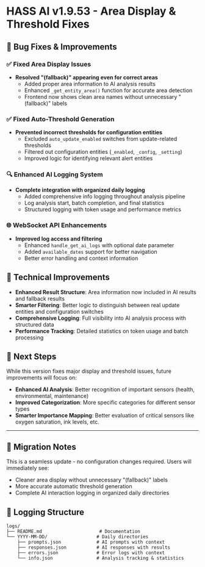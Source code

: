 # HASS AI v1.9.53 - Area Display & Threshold Fixes

## 🔧 Bug Fixes & Improvements

### ✅ **Fixed Area Display Issues**
- **Resolved "(fallback)" appearing even for correct areas**
  - Added proper area information to AI analysis results
  - Enhanced `_get_entity_area()` function for accurate area detection
  - Frontend now shows clean area names without unnecessary "(fallback)" labels

### ✅ **Fixed Auto-Threshold Generation**
- **Prevented incorrect thresholds for configuration entities**
  - Excluded `auto_update_enabled` switches from update-related thresholds
  - Filtered out configuration entities (`_enabled`, `_config`, `_setting`)
  - Improved logic for identifying relevant alert entities

### 🔍 **Enhanced AI Logging System**
- **Complete integration with organized daily logging**
  - Added comprehensive info logging throughout analysis pipeline
  - Log analysis start, batch completion, and final statistics
  - Structured logging with token usage and performance metrics

### 🌐 **WebSocket API Enhancements**
- **Improved log access and filtering**
  - Enhanced `handle_get_ai_logs` with optional date parameter
  - Added `available_dates` support for better navigation
  - Better error handling and context information

## 🚀 **Technical Improvements**

- **Enhanced Result Structure**: Area information now included in AI results and fallback results
- **Smarter Filtering**: Better logic to distinguish between real update entities and configuration switches
- **Comprehensive Logging**: Full visibility into AI analysis process with structured data
- **Performance Tracking**: Detailed statistics on token usage and batch processing

## 📝 **Next Steps**

While this version fixes major display and threshold issues, future improvements will focus on:
- **Enhanced AI Analysis**: Better recognition of important sensors (health, environmental, maintenance)
- **Improved Categorization**: More specific categories for different sensor types
- **Smarter Importance Mapping**: Better evaluation of critical sensors like oxygen saturation, ink levels, etc.

---

## 🔄 **Migration Notes**

This is a seamless update - no configuration changes required. Users will immediately see:
- Cleaner area display without unnecessary "(fallback)" labels
- More accurate automatic threshold generation
- Complete AI interaction logging in organized daily directories

## 📂 **Logging Structure**

```
logs/
├── README.md                     # Documentation
└── YYYY-MM-DD/                  # Daily directories
    ├── prompts.json             # AI prompts with context
    ├── responses.json           # AI responses with results
    ├── errors.json              # Error logs with context
    └── info.json                # Analysis tracking & statistics
```
